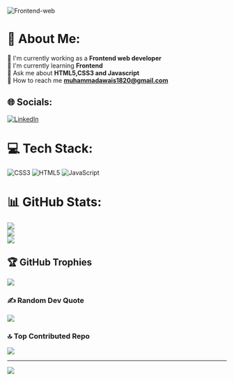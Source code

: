 ![Frontend-web](https://www.canva.com/design/DAGMJG7KqL4/zZxFAYKJXHqEAz8NRwYZtQ/edit?utm_content=DAGMJG7KqL4&utm_campaign=designshare&utm_medium=link2&utm_source=sharebutton)
# 💫 About Me:
🔭 I'm currently working as a **Frontend web developer**<br>🌱 I'm currently learning **Frontend**<br>💬 Ask me about **HTML5,CSS3 and Javascript**<br>📧 How to reach me **muhammadawais1820@gmail.com**<br>


## 🌐 Socials:
[![LinkedIn](https://img.shields.io/badge/LinkedIn-%230077B5.svg?logo=linkedin&logoColor=white)](https://linkedin.com/in/https://www.linkedin.com/in/muhammad-awais-577958316/) 

# 💻 Tech Stack:
![CSS3](https://img.shields.io/badge/css3-%231572B6.svg?style=plastic&logo=css3&logoColor=white) ![HTML5](https://img.shields.io/badge/html5-%23E34F26.svg?style=plastic&logo=html5&logoColor=white) ![JavaScript](https://img.shields.io/badge/javascript-%23323330.svg?style=plastic&logo=javascript&logoColor=%23F7DF1E)
# 📊 GitHub Stats:
![](https://github-readme-stats.vercel.app/api?username=Awais-web636&theme=dark&hide_border=false&include_all_commits=false&count_private=false)<br/>
![](https://github-readme-streak-stats.herokuapp.com/?user=Awais-web636&theme=dark&hide_border=false)<br/>
![](https://github-readme-stats.vercel.app/api/top-langs/?username=Awais-web636&theme=dark&hide_border=false&include_all_commits=false&count_private=false&layout=compact)

## 🏆 GitHub Trophies
![](https://github-profile-trophy.vercel.app/?username=Awais-web636&theme=radical&no-frame=false&no-bg=false&margin-w=4)

### ✍️ Random Dev Quote
![](https://quotes-github-readme.vercel.app/api?type=horizontal&theme=merko)

### 🔝 Top Contributed Repo
![](https://github-contributor-stats.vercel.app/api?username=Awais-web636&limit=5&theme=dark&combine_all_yearly_contributions=true)

---
[![](https://visitcount.itsvg.in/api?id=Awais-web636&icon=3&color=0)](https://visitcount.itsvg.in)

<!-- Proudly created with GPRM ( https://gprm.itsvg.in ) -->
